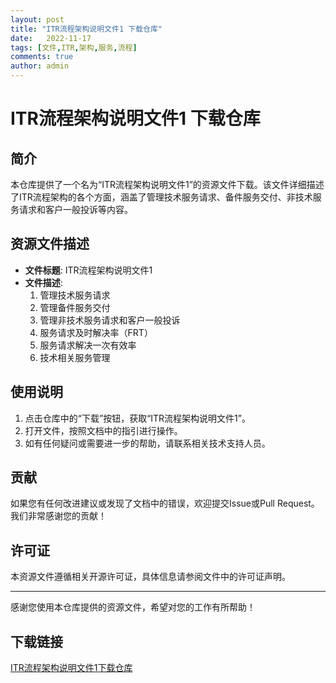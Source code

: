 ```yaml
---
layout: post
title: "ITR流程架构说明文件1 下载仓库"
date:   2022-11-17
tags: [文件,ITR,架构,服务,流程]
comments: true
author: admin
---
```

# ITR流程架构说明文件1 下载仓库

## 简介

本仓库提供了一个名为“ITR流程架构说明文件1”的资源文件下载。该文件详细描述了ITR流程架构的各个方面，涵盖了管理技术服务请求、备件服务交付、非技术服务请求和客户一般投诉等内容。

## 资源文件描述

- **文件标题**: ITR流程架构说明文件1
- **文件描述**:
  1. 管理技术服务请求
  2. 管理备件服务交付
  3. 管理非技术服务请求和客户一般投诉
  4. 服务请求及时解决率（FRT）
  5. 服务请求解决一次有效率
  6. 技术相关服务管理

## 使用说明

1. 点击仓库中的“下载”按钮，获取“ITR流程架构说明文件1”。
2. 打开文件，按照文档中的指引进行操作。
3. 如有任何疑问或需要进一步的帮助，请联系相关技术支持人员。

## 贡献

如果您有任何改进建议或发现了文档中的错误，欢迎提交Issue或Pull Request。我们非常感谢您的贡献！

## 许可证

本资源文件遵循相关开源许可证，具体信息请参阅文件中的许可证声明。

---

感谢您使用本仓库提供的资源文件，希望对您的工作有所帮助！

## 下载链接

[ITR流程架构说明文件1下载仓库](https://pan.quark.cn/s/476b1c5252ff)